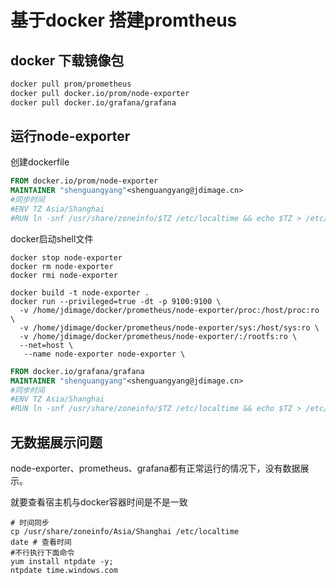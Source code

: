 # 基于docker 搭建promtheus





## docker 下载镜像包

```dockerfile
docker pull prom/prometheus
docker pull docker.io/prom/node-exporter
docker pull docker.io/grafana/grafana
```



## 运行node-exporter

创建dockerfile

```dockerfile
FROM docker.io/prom/node-exporter
MAINTAINER "shenguangyang"<shenguangyang@jdimage.cn>
#同步时间
#ENV TZ Asia/Shanghai
#RUN ln -snf /usr/share/zoneinfo/$TZ /etc/localtime && echo $TZ > /etc/timezone
```

docker启动shell文件 

```shell
docker stop node-exporter
docker rm node-exporter
docker rmi node-exporter

docker build -t node-exporter .
docker run --privileged=true -dt -p 9100:9100 \
  -v /home/jdimage/docker/prometheus/node-exporter/proc:/host/proc:ro \
  -v /home/jdimage/docker/prometheus/node-exporter/sys:/host/sys:ro \
  -v /home/jdimage/docker/prometheus/node-exporter/:/rootfs:ro \
  --net=host \
   --name node-exporter node-exporter \
```





```dockerfile
FROM docker.io/grafana/grafana
MAINTAINER "shenguangyang"<shenguangyang@jdimage.cn>
#同步时间
#ENV TZ Asia/Shanghai
#RUN ln -snf /usr/share/zoneinfo/$TZ /etc/localtime && echo $TZ > /etc/timezone
```








## 无数据展示问题

node-exporter、prometheus、grafana都有正常运行的情况下，没有数据展示。

就要查看宿主机与docker容器时间是不是一致

```shell
# 时间同步
cp /usr/share/zoneinfo/Asia/Shanghai /etc/localtime
date # 查看时间
#不行执行下面命令
yum install ntpdate -y; 
ntpdate time.windows.com 
```







